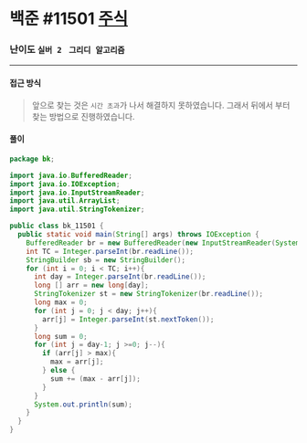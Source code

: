 # 백준 #11501 [주식](https://www.acmicpc.net/problem/11501)

### 난이도 `실버 2 `  `그리디 알고리즘` 

---

#### 접근 방식

> 앞으로 찾는 것은 `시간 초과`가 나서 해결하지 못하였습니다. 그래서 뒤에서 부터 찾는 방법으로 진행하였습니다.

#### 풀이

```java
package bk;

import java.io.BufferedReader;
import java.io.IOException;
import java.io.InputStreamReader;
import java.util.ArrayList;
import java.util.StringTokenizer;

public class bk_11501 {
  public static void main(String[] args) throws IOException {
    BufferedReader br = new BufferedReader(new InputStreamReader(System.in));
    int TC = Integer.parseInt(br.readLine());
    StringBuilder sb = new StringBuilder();
    for (int i = 0; i < TC; i++){
      int day = Integer.parseInt(br.readLine());
      long [] arr = new long[day];
      StringTokenizer st = new StringTokenizer(br.readLine());
      long max = 0;
      for (int j = 0; j < day; j++){
        arr[j] = Integer.parseInt(st.nextToken());
      }
      long sum = 0;
      for (int j = day-1; j >=0; j--){
        if (arr[j] > max){
          max = arr[j];
        } else {
          sum += (max - arr[j]);
        }
      }
      System.out.println(sum);
    }
  }
}
```


